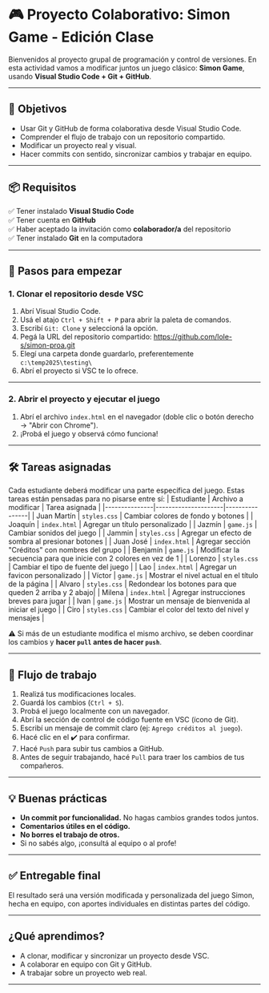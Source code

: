 # 🎮 Proyecto Colaborativo: Simon Game - Edición Clase

Bienvenidos al proyecto grupal de programación y control de versiones. En esta actividad vamos a modificar juntos un juego clásico: **Simon Game**, usando **Visual Studio Code + Git + GitHub**.

---

## 🎯 Objetivos

- Usar Git y GitHub de forma colaborativa desde Visual Studio Code.
- Comprender el flujo de trabajo con un repositorio compartido.
- Modificar un proyecto real y visual.
- Hacer commits con sentido, sincronizar cambios y trabajar en equipo.

---

## 📦 Requisitos

✅ Tener instalado **Visual Studio Code**  
✅ Tener cuenta en **GitHub**  
✅ Haber aceptado la invitación como **colaborador/a** del repositorio  
✅ Tener instalado **Git** en la computadora  

---

## 🧩 Pasos para empezar

### 1. Clonar el repositorio desde VSC

1. Abrí Visual Studio Code.
2. Usá el atajo `Ctrl + Shift + P` para abrir la paleta de comandos.
3. Escribí `Git: Clone` y seleccioná la opción.
4. Pegá la URL del repositorio compartido: https://github.com/lole-s/simon-proa.git
5. Elegí una carpeta donde guardarlo, preferentemente `c:\temp2025\testing\`
6. Abrí el proyecto si VSC te lo ofrece.

---

### 2. Abrir el proyecto y ejecutar el juego

1. Abrí el archivo `index.html` en el navegador (doble clic o botón derecho → "Abrir con Chrome").
2. ¡Probá el juego y observá cómo funciona!

---

## 🛠️ Tareas asignadas

Cada estudiante deberá modificar una parte específica del juego. Estas tareas están pensadas para no pisarse entre sí:
| Estudiante     | Archivo a modificar | Tarea asignada |
|---------------|---------------------|----------------|
| Juan Martín   | `styles.css`        | Cambiar colores de fondo y botones |
| Joaquín       | `index.html`        | Agregar un título personalizado |
| Jazmín        | `game.js`           | Cambiar sonidos del juego |
| Jammin        | `styles.css`        | Agregar un efecto de sombra al presionar botones |
| Juan José     | `index.html`        | Agregar sección "Créditos" con nombres del grupo |
| Benjamín      | `game.js`           | Modificar la secuencia para que inicie con 2 colores en vez de 1 |
| Lorenzo       | `styles.css`        | Cambiar el tipo de fuente del juego |
| Lao           | `index.html`        | Agregar un favicon personalizado |
| Víctor        | `game.js`           | Mostrar el nivel actual en el título de la página |
| Alvaro        | `styles.css`        | Redondear los botones para que queden 2 arriba y 2 abajo|
| Milena        | `index.html`        | Agregar instrucciones breves para jugar |
| Ivan          | `game.js`           | Mostrar un mensaje de bienvenida al iniciar el juego |
| Ciro          | `styles.css`        | Cambiar el color del texto del nivel y mensajes |

⚠️ Si más de un estudiante modifica el mismo archivo, se deben coordinar los cambios y **hacer `pull` antes de hacer `push`**.

---

## 🔁 Flujo de trabajo

1. Realizá tus modificaciones locales.
2. Guardá los cambios (`Ctrl + S`).
3. Probá el juego localmente con un navegador. 
4. Abrí la sección de control de código fuente en VSC (ícono de Git).
5. Escribí un mensaje de commit claro (ej: `Agrego créditos al juego`).
6. Hacé clic en el ✔️ para confirmar.
7. Hacé `Push` para subir tus cambios a GitHub.
8. Antes de seguir trabajando, hacé `Pull` para traer los cambios de tus compañeros.

---

## 💡 Buenas prácticas

- **Un commit por funcionalidad.** No hagas cambios grandes todos juntos.
- **Comentarios útiles en el código.**
- **No borres el trabajo de otros.**
- Si no sabés algo, ¡consultá al equipo o al profe!

---

## ✅ Entregable final

El resultado será una versión modificada y personalizada del juego Simon, hecha en equipo, con aportes individuales en distintas partes del código.

---

## ¿Qué aprendimos?

- A clonar, modificar y sincronizar un proyecto desde VSC.
- A colaborar en equipo con Git y GitHub.
- A trabajar sobre un proyecto web real.

---


